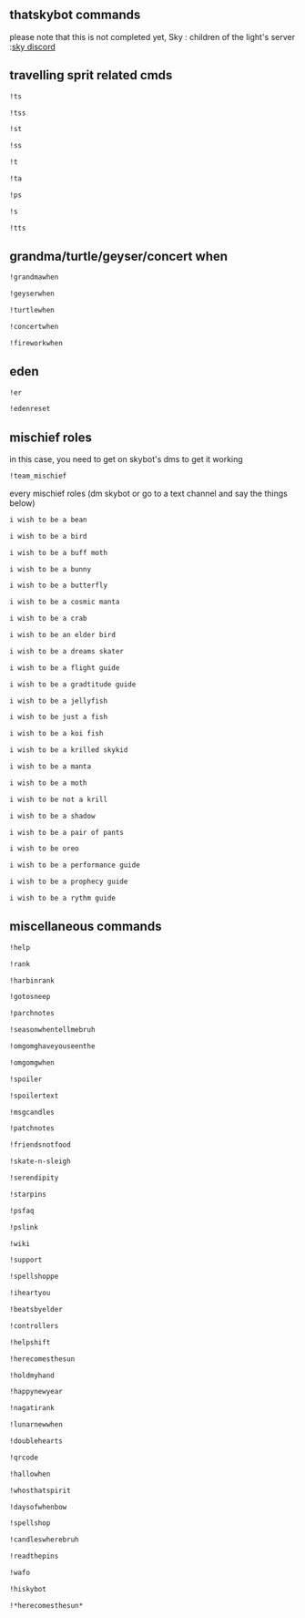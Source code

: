 ## thatskybot commands
please note that this is not completed yet, Sky : children of the light's server :[sky discord](https://discord.gg/thatskygame)
## travelling sprit related cmds

```bash
!ts
```
```bash
!tss
```
```bash
!st
```
```bash
!ss
```
```bash
!t
```
```bash
!ta
```
```bash
!ps
```
```bash
!s
```
```bash
!tts
```
## grandma/turtle/geyser/concert when
```bash
!grandmawhen
```
```bash
!geyserwhen
```
```bash
!turtlewhen
```
```bash
!concertwhen
```
```bash
!fireworkwhen
```
## eden 
```bash
!er
``` 
```bash
!edenreset
```
## mischief roles
in this case, you need to get on skybot's dms to get it working
```bash
!team_mischief
```
every mischief roles (dm skybot or go to a text channel and say the things below)

```bash
i wish to be a bean
```
```bash
i wish to be a bird
```
```bash
i wish to be a buff moth
```
```bash
i wish to be a bunny
```
```bash
i wish to be a butterfly
```
```bash
i wish to be a cosmic manta
```
```bash
i wish to be a crab 
```
```bash
i wish to be an elder bird 
```
```bash
i wish to be a dreams skater
```
```bash
i wish to be a flight guide
```
```bash
i wish to be a gradtitude guide
```
```bash
i wish to be a jellyfish
```
```bash
i wish to be just a fish
```
```bash
i wish to be a koi fish
```
```bash
i wish to be a krilled skykid
```
```bash
i wish to be a manta
```
```bash
i wish to be a moth
```
```bash
i wish to be not a krill
```
```bash
i wish to be a shadow
```
```bash
i wish to be a pair of pants
```
```bash
i wish to be oreo
```
```bash
i wish to be a performance guide
```
```bash
i wish to be a prophecy guide
```
```bash
i wish to be a rythm guide
```

## miscellaneous commands

```bash
!help
```
```bash
!rank
```
```bash
!harbinrank
```
```bash
!gotosneep
```
```bash
!parchnotes
```
```bash
!seasonwhentellmebruh
```
```bash
!omgomghaveyouseenthe
```
```bash
!omgomgwhen
```
```bash
!spoiler
```
```bash
!spoilertext
```
```bash
!msgcandles
```
```bash
!patchnotes
```
```bash
!friendsnotfood
```
```bash
!skate-n-sleigh
```
```bash
!serendipity
```
```bash
!starpins
```
```bash
!psfaq
```
```bash
!pslink
```
```bash
!wiki
```
```bash
!support
```
```bash
!spellshoppe
```
```bash
!iheartyou
```
```bash
!beatsbyelder
```
```bash
!controllers
```
```bash
!helpshift
```
```bash
!herecomesthesun
```
```bash
!holdmyhand
```
```bash
!happynewyear
```
```bash
!nagatirank
```
```bash
!lunarnewwhen
```
```bash
!doublehearts
```
```bash
!qrcode
```
```bash
!hallowhen
```
```bash
!whosthatspirit
```
```bash
!daysofwhenbow
```
```bash
!spellshop
```
```bash
!candleswherebruh
```
```bash
!readthepins
```
```bash
!wafo
```
```bash
!hiskybot
```
```bash
!*herecomesthesun*
```


